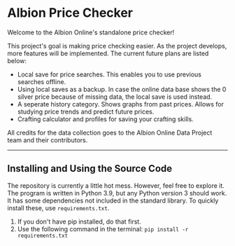 # Albion Price Checker

Welcome to the Albion Online's standalone price checker!

This project's goal is making price checking easier. As the project develops, more features will be implemented.
The current future plans are listed below:
  - Local save for price searches. This enables you to use previous searches offline.
  - Using local saves as a backup. In case the online data base shows the 0 silver price because of missing data, the local save is used instead.
  - A seperate history category. Shows graphs from past prices. Allows for studying price trends and predict future prices.
  - Crafting calculator and profiles for saving your crafting skills.
 
All credits for the data collection goes to the Albion Online Data Project team and their contributors.

___

## Installing and Using the Source Code

The repository is currently a little hot mess. However, feel free to explore it.
The program is written in Python 3.9, but any Python version 3 should work. It has some dependencies not included in the standard library. 
To quickly install these, use `requirements.txt`.

1. If you don't have pip installed, do that first.
2. Use the following command in the terminal: `pip install -r requirements.txt`
